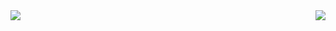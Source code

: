 <img align="left" src="https://github-readme-stats.vercel.app/api?username=Moniq-muli&include_all_commits=true&count_private-true&custom_title=Moniq'%20GitHub%20Stats&line_height=30&show_icons=true&hide_border=true&bg_color=200133&title_color=efb752&icon_color=efb752&text_color=70bed9">
<img align="right" src="https://github-readme-stats.vercel.app/api/top-langs/?username=Moniq-muli&layout=compact">
